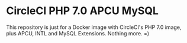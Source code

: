 # CircleCI PHP 7.0 APCU MySQL

This repository is just for a Docker image with CircleCI's PHP 7.0 image, plus APCU, INTL and MySQL Extensions. Nothing more. =)
